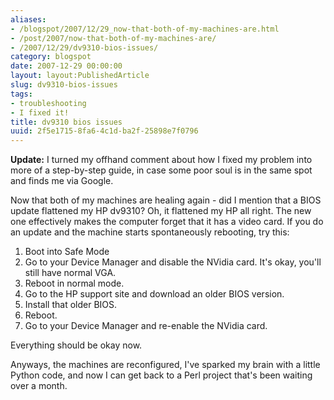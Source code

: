 ```yaml
---
aliases:
- /blogspot/2007/12/29_now-that-both-of-my-machines-are.html
- /post/2007/now-that-both-of-my-machines-are/
- /2007/12/29/dv9310-bios-issues/
category: blogspot
date: 2007-12-29 00:00:00
layout: layout:PublishedArticle
slug: dv9310-bios-issues
tags:
- troubleshooting
- I fixed it!
title: dv9310 bios issues
uuid: 2f5e1715-8fa6-4c1d-ba2f-25898e7f0796
---
```


<b>Update:</b> I turned my offhand comment about how I fixed my problem into more of a step-by-step guide, in case some poor soul is in the same spot and finds me via Google.
<!--more-->

Now that both of my machines are healing again - did I mention that a BIOS update flattened my HP dv9310? Oh, it flattened my HP all right. The new one effectively  makes the computer forget that it has a video card. If you do an update and the machine starts spontaneously rebooting, try this:

<ol>
<li>Boot into Safe Mode</li>
<li>Go to your Device Manager and disable the NVidia card. It's okay, you'll still have normal VGA.</li>
<li>Reboot in normal mode.</li>
<li>Go to the HP support site and download an older BIOS version.</li>
<li>Install that older BIOS.</li>
<li>Reboot.</li>
<li>Go to your Device Manager and re-enable the NVidia card.</li>
</ol>

Everything should be okay now.

Anyways, the machines are reconfigured, I've sparked my brain with a little Python code, and now I can get back to a Perl project that's been waiting over a month.
